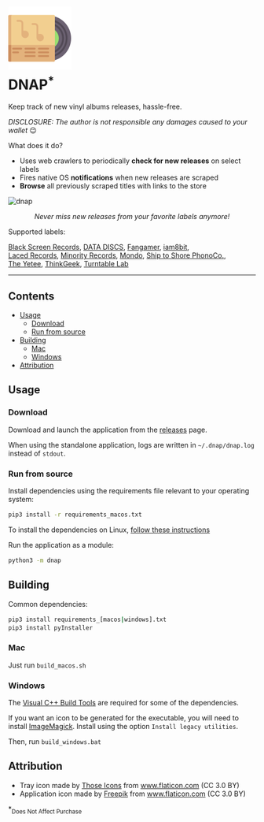 
<h1>
    <img src=resources/icon/color/256.png width=128 height=128 />
    <br/>
    DNAP<sup>*</sup>
</h1>

Keep track of new vinyl albums releases, hassle-free.

_DISCLOSURE: The author is not responsible any damages caused to your wallet_ 😉

What does it do?

- Uses web crawlers to periodically **check for new releases** on select labels
- Fires native OS **notifications** when new releases are scraped
- **Browse** all previously scraped titles with links to the store

<img width="1120" alt="dnap" src="https://user-images.githubusercontent.com/4116708/36647147-7b174f48-1a81-11e8-9852-e84662fbdcf4.png">

<p align=center><i>Never miss new releases from your favorite labels anymore!</i></p>

Supported labels:

[Black Screen Records](http://blackscreenrecords.limitedrun.com), [DATA DISCS](https://data-discs.com/collections/all), [Fangamer](https://www.fangamer.com/collections/music), [iam8bit](https://store.iam8bit.co.uk/collections/vinyl),
<br> [Laced Records](https://www.lacedrecords.co/collections/vinyl), [Minority Records](https://www.minorityrecords.com/en/releases), [Mondo](https://mondotees.com/collections/music), [Ship to Shore PhonoCo.](https://www.shiptoshoremedia.com/store),
<br> [The Yetee](https://theyetee.com/collections/all/Music), [ThinkGeek](https://www.thinkgeek.com/collectibles/vinyl-records), [Turntable Lab](https://www.turntablelab.com/collections/vinyl-cds-date)

---

## Contents

- [Usage](#usage)
    - [Download](#download)
    - [Run from source](#run-from-source)
- [Building](#building)
    - [Mac](#mac)
    - [Windows](#windows)
- [Attribution](#attribution)

## Usage

### Download

Download and launch the application from the [releases](https://github.com/Tenchi2xh/DNAP/releases) page.

When using the standalone application, logs are written in `~/.dnap/dnap.log` instead of `stdout`.

### Run from source

Install dependencies using the requirements file relevant to your operating system:

```bash
pip3 install -r requirements_macos.txt
```

To install the dependencies on Linux, [follow these instructions](readme_linux.md)

Run the application as a module:

```bash
python3 -m dnap
```

## Building

Common dependencies:

```bash
pip3 install requirements_[macos|windows].txt
pip3 install pyInstaller
```

### Mac

Just run `build_macos.sh`

### Windows

The [Visual C++ Build Tools](http://landinghub.visualstudio.com/visual-cpp-build-tools) are required for some of the dependencies.

If you want an icon to be generated for the executable, you will need to install [ImageMagick](https://www.imagemagick.org/script/download.php#windows). Install using the option `Install legacy utilities`.

Then, run `build_windows.bat`

## Attribution

- Tray icon made by [Those Icons](https://thoseicons.com/) from www.flaticon.com (CC 3.0 BY)
- Application icon made by [Freepik](http://www.freepik.com") from www.flaticon.com (CC 3.0 BY)

*<sub>Does Not Affect Purchase</sub>

